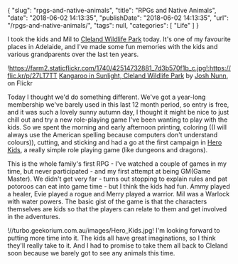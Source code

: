 {
    "slug": "rpgs-and-native-animals",
    "title": "RPGs and Native Animals",
    "date": "2018-06-02 14:13:35",
    "publishDate": "2018-06-02 14:13:35",
    "url": "/rpgs-and-native-animals/",
    "tags": null,
    "categories": [
        "Life"
    ]
}

I took the kids and Mil to [Cleland Wildlife
Park](http://www.clelandwildlifepark.sa.gov.au/Home) today. It's one of
my favourite places in Adelaide, and I've made some fun memories with
the kids and various grandparents over the last ten years.

!https://farm2.staticflickr.com/1740/42514732881_7d3b570f1b_c.jpg!:https://flic.kr/p/27LT7TT
[Kangaroo in Sunlight, Cleland Wildlife
Park](https://flic.kr/p/27LT7TT) by [Josh
Nunn](https://www.flickr.com/photos/joshnunn/), on Flickr 

Today I thought we'd do something different. We've got a year-long membership
we've barely used in this last 12 month period, so entry is free, and
it was such a lovely sunny autumn day, I thought it might be nice to
just chill out and try a new role-playing game I've been wanting to
play with the kids. So we spent the morning and early afternoon
printing, coloring ((I will always use the American spelling because
computers don't understand colours)), cutting, and sticking and had a
go at the first campaign in [Hero
Kids](https://herokidsrpg.blogspot.com/p/hero-kids-overview.html), a
really simple role playing game (like dungeons and dragons). 

This is the whole family's first RPG - I've watched a couple of games in my time, but never participated - and my first attempt at being GM(Game Master).
We didn't get very far - turns out stopping to explain rules and pat
potoroos can eat into game time - but I think the kids had fun. Ammy
played a healer, Evie played a rogue and Merry played a warrior. Mil was
a Warlock with water powers. The basic gist of the game is that the
characters themselves are kids so that the players can relate to them
and get involved in the adventures.

!//turbo.geekorium.com.au/images/Hero_Kids.jpg! I'm looking forward to
putting more time into it. The kids all have great imaginations, so I
think they'll really take to it. And I had to promise to take them all
back to Cleland soon because we barely got to see any animals this time.

